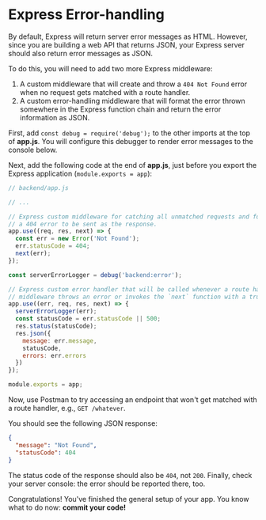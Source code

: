 # Express Error-handling

By default, Express will return server error messages as HTML. However, since
you are building a web API that returns JSON, your Express server should also
return error messages as JSON.

To do this, you will need to add two more Express middleware:

1. A custom middleware that will create and throw a `404 Not Found` error when
   no request gets matched with a route handler.
2. A custom error-handling middleware that will format the error thrown
   somewhere in the Express function chain and return the error information as
   JSON.

First, add `const debug = require('debug');` to the other imports at the top of
__app.js__. You will configure this debugger to render error messages to the
console below.

Next, add the following code at the end of __app.js__, just before you export
the Express application (`module.exports = app`):

```js
// backend/app.js

// ...

// Express custom middleware for catching all unmatched requests and formatting
// a 404 error to be sent as the response.
app.use((req, res, next) => {
  const err = new Error('Not Found');
  err.statusCode = 404;
  next(err);
});

const serverErrorLogger = debug('backend:error');

// Express custom error handler that will be called whenever a route handler or
// middleware throws an error or invokes the `next` function with a truthy value
app.use((err, req, res, next) => {
  serverErrorLogger(err);
  const statusCode = err.statusCode || 500;
  res.status(statusCode);
  res.json({
    message: err.message,
    statusCode,
    errors: err.errors
  })
});

module.exports = app;
```

Now, use Postman to try accessing an endpoint that won't get matched with a
route handler, e.g., `GET /whatever`.

You should see the following JSON response:

```json
{
  "message": "Not Found",
  "statusCode": 404
}
```

The status code of the response should also be `404`, not `200`. Finally, check
your server console: the error should be reported there, too.

Congratulations! You've finished the general setup of your app. You know what to
do now: **commit your code!**
